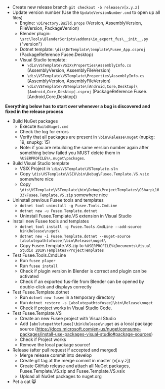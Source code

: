 * Create new release branch `git checkout -b release/v[x.y.z]`
* Update version number (Use the `UpdateVersionNumber.cmd` to open up all files)
  * Engine: `\Directory.Build.props` (Version, AssemblyVersion, FileVersion, PackageVersion)
  * Blender plugin: `\src\Tools\BlenderScripts\addons\io_export_fus\__init__.py` ("version")
  * Dotnet template: `\dis\DnTemplate\template\Fusee_App.csproj` (PackageReference Fusee.Desktop)
  * Visual Studio template:
    * `\dis\VSTemplate\VSIX\Properties\AssemblyInfo.cs` (AssemblyVersion, AssemblyFileVersion)
    * `\dis\VSTemplate\VSTemplate\Properties\AssemblyInfo.cs` (AssemblyVersion, AssemblyFileVersion)
    * `\dis\VSTemplate\VSTemplate\[Android,Core,Desktop]\[Android,Core,Desktop].csproj` (PackageReference Fusee.[Android,Core,Desktop])

**Everything below has to start over whenever a bug is discovered and fixed in the release process**

* Build NuGet packages
  * Execute `BuildNuget.cmd`
  * Check the log for errors
  * Verify that all packages are present in `\bin\Release\nuget` (nupkg: 19, snupkg: 15)
  * Note: if you are rebuilding the same version number again after something below failed you MUST delete them in `%USERPROFILE%\.nuget\packages`.
* Build Visual Studio template
  * VSIX Project in `\dis\VSTemplate\VSTemplate.sln`
  * Copy `\dis\VSTemplate\VSIX\bin\Debug\Fusee.Template.VS.vsix` somewhere nice
  * Copy `\dis\VSTemplate\VSTemplate\bin\Debug\ProjectTemplates\CSharp\1033\Fusee.Template.VS.zip` somewhere nice
* Uninstall previous Fusee tools and templates
  * `dotnet tool uninstall -g Fusee.Tools.CmdLine`
  * `dotnet new -u Fusee.Template.dotnet`
  * Uninstall Fusee.Template.VS extension in Visual Studio
* Install new Fusee tools and templates
  * `dotnet tool install -g Fusee.Tools.CmdLine --add-source bin\Release\nuget\`
  * `dotnet new -i Fusee.Template.dotnet --nuget-source [abolutepathtofusee]\bin\Release\nuget\`
  * Copy Fusee.Template.VS.zip to `%USERPROFILE%\Documents\Visual Studio 2019\Templates\ProjectTemplates`
* Test Fusee.Tools.CmdLine
  * Run `fusee player`
  * Run `fusee install`
  * Check if plugin version in Blender is correct and plugin can be activated
  * Check if an exported fus-file from Blender can be opened by double-click and displays correctly
* Test Fusee.Template.dotnet
  * Run `dotnet new fusee` in a temporary directory
  * Run `dotnet restore -s [abolutepathtofusee]\bin\Release\nuget`
  * Check if project works in Visual Studio Code.
* Test Fusee.Template.VS
  * Create an new Fusee project with Visual Studio
  * Add `[abolutepathtofusee]\bin\Release\nuget` as a local package source (https://docs.microsoft.com/en-us/nuget/consume-packages/install-use-packages-visual-studio#package-sources)
  * Check if Project works
  * Remove the local package source!
* Release (after pull request if accepted and merged)
  * Merge release commit into develop
  * Create git tag at the merge commit in master (v[x.y.z])
  * Create GitHub release and attach all NuGet packages, Fusee.Template.VS.zip and Fusee.Template.VS.vsix
  * Upload all NuGet packages to nuget.org
* Pet a cat 😸 
